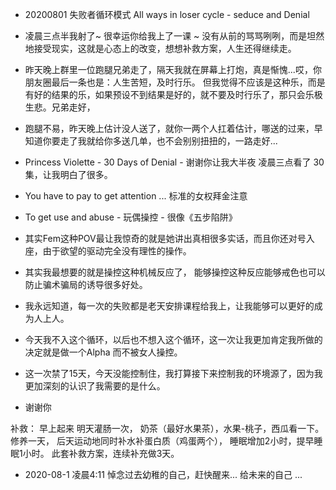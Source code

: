 
- 20200801 失败者循环模式 All ways in loser cycle - seduce and Denial 

- 凌晨三点半我射了~  很幸运你给我上了一课 ~ 没有从前的骂骂咧咧，而是坦然地接受现实，这就是心态上的改变，想想补救方案，人生还得继续走。

- 昨天晚上群里一位跑腿兄弟走了，隔天我就在屏幕上打炮，真是惭愧...哎，你朋友圈最后一条也是：人生苦短，及时行乐。 但我觉得不应该是这种乐，而是有好的结果的乐，如果预设不到结果是好的，就不要及时行乐了，那只会乐极生悲。兄弟走好，

- 跑腿不易，昨天晚上估计没人送了，就你一两个人扛着估计，哪送的过来，早知道你要走了我就给你多送几单，也不会别别扭扭的，一路走好...

- Princess Violette - 30 Days of Denial   - 谢谢你让我大半夜 凌晨三点看了 30集，让我明白了很多。

- You have to pay to get attention ...  标准的女权拜金注意

- To get use and abuse   - 玩偶操控 - 很像《五步陷阱》 

- 其实Fem这种POV最让我惊奇的就是她讲出真相很多实话，而且你还对号入座，由于欲望的驱动完全没有理性的操作。

- 其实我最想要的就是操控这种机械反应了， 能够操控这种反应能够戒色也可以防止骗术骗局的诱导很多好处。

- 我永远知道，每一次的失败都是老天安排课程给我上，让我能够可以更好的成为人上人。

- 今天我不入这个循环，以后也不想入这个循环，这一次让我更加肯定我所做的决定就是做一个Alpha 而不被女人操控。

- 这一次禁了15天，今天没能控制住，我打算接下来控制我的环境源了，因为我更加深刻的认识了我需要的是什么。

- 谢谢你 


补救： 早上起来 明天灌肠一次， 奶茶（最好水果茶），水果-桃子，西瓜看一下。 修养一天， 后天运动地同时补水补蛋白质（鸡蛋两个）， 睡眠增加2小时，提早睡眠1小时。  此套补救方案，连续补充做3天。


- 2020-08-1 凌晨4:11 悼念过去幼稚的自己，赶快醒来... 给未来的自己 ...
